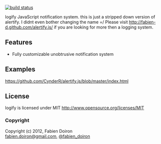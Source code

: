 [![build status](https://secure.travis-ci.org/fabien-d/alertify.js.png)](http://travis-ci.org/fabien-d/alertify.js)

logify JavaScript notification system. this is just a stripped down version of alertify. I didnt even bother changing the name =/
Please visit http://fabien-d.github.com/alertify.js/ if you are looking for more then a logging system.

## Features

* Fully customizable unobtrusive notification system

## Examples

https://github.com/CynderR/alertify.js/blob/master/index.html


## License

logify is licensed under MIT http://www.opensource.org/licenses/MIT

### Copyright

Copyright (c) 2012, Fabien Doiron  
<fabien.doiron@gmail.com>, [@fabien_doiron](http://twitter.com/fabien_doiron)
